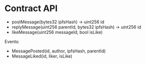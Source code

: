 # Contract API

- postMessage(bytes32 ipfsHash) -> uint256 id
- replyMessage(uint256 parentId, bytes32 ipfsHash) -> uint256 id
- likeMessage(uint256 messageId, bool isLike)

Events:
- MessagePosted(id, author, ipfsHash, parentId)
- MessageLiked(id, liker, isLike)
